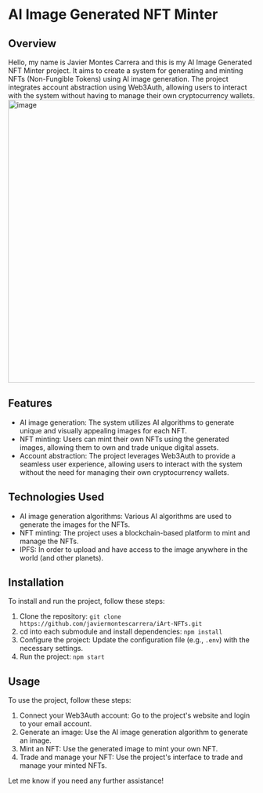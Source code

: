 # AI Image Generated NFT Minter

## Overview
Hello, my name is Javier Montes Carrera and this is my AI Image Generated NFT Minter project. It aims to create a system for generating and minting NFTs (Non-Fungible Tokens) using AI image generation. The project integrates account abstraction using Web3Auth, allowing users to interact with the system without having to manage their own cryptocurrency wallets.
<img width="577" alt="image" src="https://github.com/user-attachments/assets/69552bc8-7ca2-41d3-a4d6-d2c14243a04d">

## Features
- AI image generation: The system utilizes AI algorithms to generate unique and visually appealing images for each NFT.
- NFT minting: Users can mint their own NFTs using the generated images, allowing them to own and trade unique digital assets.
- Account abstraction: The project leverages Web3Auth to provide a seamless user experience, allowing users to interact with the system without the need for managing their own cryptocurrency wallets.

## Technologies Used
- AI image generation algorithms: Various AI algorithms are used to generate the images for the NFTs.
- NFT minting: The project uses a blockchain-based platform to mint and manage the NFTs.
- IPFS: In order to upload and have access to the image anywhere in the world (and other planets).

## Installation
To install and run the project, follow these steps:

1. Clone the repository: `git clone https://github.com/javiermontescarrera/iArt-NFTs.git`
2. cd into each submodule and install dependencies: `npm install`
3. Configure the project: Update the configuration file (e.g., `.env`) with the necessary settings.
4. Run the project: `npm start`

## Usage
To use the project, follow these steps:

1. Connect your Web3Auth account: Go to the project's website and login to your email account.
2. Generate an image: Use the AI image generation algorithm to generate an image.
3. Mint an NFT: Use the generated image to mint your own NFT.
4. Trade and manage your NFT: Use the project's interface to trade and manage your minted NFTs.

Let me know if you need any further assistance!
